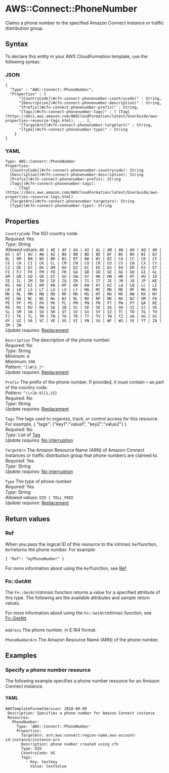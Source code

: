 # AWS::Connect::PhoneNumber<a name="aws-resource-connect-phonenumber"></a>

Claims a phone number to the specified Amazon Connect instance or traffic distribution group\.

## Syntax<a name="aws-resource-connect-phonenumber-syntax"></a>

To declare this entity in your AWS CloudFormation template, use the following syntax:

### JSON<a name="aws-resource-connect-phonenumber-syntax.json"></a>

```
{
  "Type" : "AWS::Connect::PhoneNumber",
  "Properties" : {
      "[CountryCode](#cfn-connect-phonenumber-countrycode)" : String,
      "[Description](#cfn-connect-phonenumber-description)" : String,
      "[Prefix](#cfn-connect-phonenumber-prefix)" : String,
      "[Tags](#cfn-connect-phonenumber-tags)" : [ [Tag](https://docs.aws.amazon.com/AWSCloudFormation/latest/UserGuide/aws-properties-resource-tags.html), ... ],
      "[TargetArn](#cfn-connect-phonenumber-targetarn)" : String,
      "[Type](#cfn-connect-phonenumber-type)" : String
    }
}
```

### YAML<a name="aws-resource-connect-phonenumber-syntax.yaml"></a>

```
Type: AWS::Connect::PhoneNumber
Properties: 
  [CountryCode](#cfn-connect-phonenumber-countrycode): String
  [Description](#cfn-connect-phonenumber-description): String
  [Prefix](#cfn-connect-phonenumber-prefix): String
  [Tags](#cfn-connect-phonenumber-tags): 
    - [Tag](https://docs.aws.amazon.com/AWSCloudFormation/latest/UserGuide/aws-properties-resource-tags.html)
  [TargetArn](#cfn-connect-phonenumber-targetarn): String
  [Type](#cfn-connect-phonenumber-type): String
```

## Properties<a name="aws-resource-connect-phonenumber-properties"></a>

`CountryCode`  <a name="cfn-connect-phonenumber-countrycode"></a>
The ISO country code\.  
*Required*: Yes  
*Type*: String  
*Allowed values*: `AD | AE | AF | AG | AI | AL | AM | AN | AO | AQ | AR | AS | AT | AU | AW | AZ | BA | BB | BD | BE | BF | BG | BH | BI | BJ | BL | BM | BN | BO | BR | BS | BT | BW | BY | BZ | CA | CC | CD | CF | CG | CH | CI | CK | CL | CM | CN | CO | CR | CU | CV | CW | CX | CY | CZ | DE | DJ | DK | DM | DO | DZ | EC | EE | EG | EH | ER | ES | ET | FI | FJ | FK | FM | FO | FR | GA | GB | GD | GE | GG | GH | GI | GL | GM | GN | GQ | GR | GT | GU | GW | GY | HK | HN | HR | HT | HU | ID | IE | IL | IM | IN | IO | IQ | IR | IS | IT | JE | JM | JO | JP | KE | KG | KH | KI | KM | KN | KP | KR | KW | KY | KZ | LA | LB | LC | LI | LK | LR | LS | LT | LU | LV | LY | MA | MC | MD | ME | MF | MG | MH | MK | ML | MM | MN | MO | MP | MR | MS | MT | MU | MV | MW | MX | MY | MZ | NA | NC | NE | NG | NI | NL | NO | NP | NR | NU | NZ | OM | PA | PE | PF | PG | PH | PK | PL | PM | PN | PR | PT | PW | PY | QA | RE | RO | RS | RU | RW | SA | SB | SC | SD | SE | SG | SH | SI | SJ | SK | SL | SM | SN | SO | SR | ST | SV | SX | SY | SZ | TC | TD | TG | TH | TJ | TK | TL | TM | TN | TO | TR | TT | TV | TW | TZ | UA | UG | US | UY | UZ | VA | VC | VE | VG | VI | VN | VU | WF | WS | YE | YT | ZA | ZM | ZW`  
*Update requires*: [Replacement](https://docs.aws.amazon.com/AWSCloudFormation/latest/UserGuide/using-cfn-updating-stacks-update-behaviors.html#update-replacement)

`Description`  <a name="cfn-connect-phonenumber-description"></a>
The description of the phone number\.  
*Required*: No  
*Type*: String  
*Minimum*: `0`  
*Maximum*: `500`  
*Pattern*: `^[\W\S_]*`  
*Update requires*: [Replacement](https://docs.aws.amazon.com/AWSCloudFormation/latest/UserGuide/using-cfn-updating-stacks-update-behaviors.html#update-replacement)

`Prefix`  <a name="cfn-connect-phonenumber-prefix"></a>
The prefix of the phone number\. If provided, it must contain `+` as part of the country code\.  
*Pattern*: `^\\+[0-9]{1,15}`  
*Required*: No  
*Type*: String  
*Update requires*: [Replacement](https://docs.aws.amazon.com/AWSCloudFormation/latest/UserGuide/using-cfn-updating-stacks-update-behaviors.html#update-replacement)

`Tags`  <a name="cfn-connect-phonenumber-tags"></a>
The tags used to organize, track, or control access for this resource\. For example, \{ "tags": \{"key1":"value1", "key2":"value2"\} \}\.  
*Required*: No  
*Type*: List of [Tag](https://docs.aws.amazon.com/AWSCloudFormation/latest/UserGuide/aws-properties-resource-tags.html)  
*Update requires*: [No interruption](https://docs.aws.amazon.com/AWSCloudFormation/latest/UserGuide/using-cfn-updating-stacks-update-behaviors.html#update-no-interrupt)

`TargetArn`  <a name="cfn-connect-phonenumber-targetarn"></a>
The Amazon Resource Name \(ARN\) of Amazon Connect instances or traffic distribution group that phone numbers are claimed to\.  
*Required*: Yes  
*Type*: String  
*Update requires*: [No interruption](https://docs.aws.amazon.com/AWSCloudFormation/latest/UserGuide/using-cfn-updating-stacks-update-behaviors.html#update-no-interrupt)

`Type`  <a name="cfn-connect-phonenumber-type"></a>
The type of phone number\.  
*Required*: Yes  
*Type*: String  
*Allowed values*: `DID | TOLL_FREE`  
*Update requires*: [Replacement](https://docs.aws.amazon.com/AWSCloudFormation/latest/UserGuide/using-cfn-updating-stacks-update-behaviors.html#update-replacement)

## Return values<a name="aws-resource-connect-phonenumber-return-values"></a>

### Ref<a name="aws-resource-connect-phonenumber-return-values-ref"></a>

When you pass the logical ID of this resource to the intrinsic `Ref`function, `Ref`returns the phone number\. For example:

`{ "Ref": "myPhoneNumber" }`

For more information about using the `Ref`function, see [Ref](https://docs.aws.amazon.com/AWSCloudFormation/latest/UserGuide/intrinsic-function-reference-ref.html)\.

### Fn::GetAtt<a name="aws-resource-connect-phonenumber-return-values-fn--getatt"></a>

The `Fn::GetAtt`intrinsic function returns a value for a specified attribute of this type\. The following are the available attributes and sample return values\.

For more information about using the `Fn::GetAtt`intrinsic function, see [Fn::GetAtt](https://docs.aws.amazon.com/AWSCloudFormation/latest/UserGuide/intrinsic-function-reference-getatt.html)\.

#### <a name="aws-resource-connect-phonenumber-return-values-fn--getatt-fn--getatt"></a>

`Address`  <a name="Address-fn::getatt"></a>
The phone number, in E\.164 format\.

`PhoneNumberArn`  <a name="PhoneNumberArn-fn::getatt"></a>
The Amazon Resource Name \(ARN\) of the phone number\.

## Examples<a name="aws-resource-connect-phonenumber--examples"></a>



### Specify a phone number resource<a name="aws-resource-connect-phonenumber--examples--Specify_a_phone_number_resource"></a>

The following example specifies a phone number resource for an Amazon Connect instance\.

#### YAML<a name="aws-resource-connect-phonenumber--examples--Specify_a_phone_number_resource--yaml"></a>

```
AWSTemplateFormatVersion: 2010-09-09
 Description: Specifies a phone number for Amazon Connect instance
 Resources:
   PhoneNumber:
     Type: 'AWS::Connect::PhoneNumber'
     Properties:
       TargetArn: arn:aws:connect:region-name:aws-account-id:instance/instance-arn
       Description: phone number created using cfn
       Type: DID
       CountryCode: US
       Tags:
         - Key: testkey
           Value: testValue
```